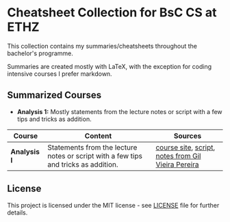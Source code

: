 # Cheatsheet Collection for BsC CS at ETHZ
This collection contains my summaries/cheatsheets throughout the bachelor's programme.

Summaries are created mostly with LaTeX, with the exception for coding intensive courses I prefer markdown.

## Summarized Courses
- **Analysis 1:** Mostly statements from the lecture notes or script with a few tips and tricks as addition.

| **Course** | Content | Sources |
|---|---|---|
| **Analysis I** | Statements from the lecture notes or script with a few tips and tricks as addition. | [course site](https://metaphor.ethz.ch/x/2022/fs/401-0212-16L/), [script](https://metaphor.ethz.ch/x/2022/fs/401-0212-16L/sc/SkriptAnalysis1FS21.pdf), [notes from Gil Vieira Pereira](https://n.ethz.ch/~givieira/) |

## License
This project is licensed under the MIT license - see [LICENSE](LICENSE) file for further details.